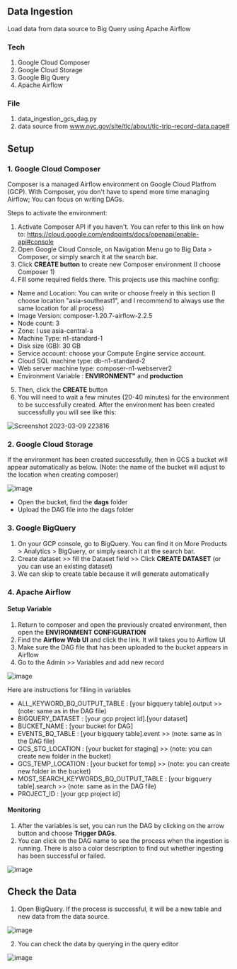 ## Data Ingestion
Load data from data source to Big Query using Apache Airflow

### Tech
1. Google Cloud Composer
2. Google Cloud Storage
3. Google Big Query
4. Apache Airflow

### File
1. data_ingestion_gcs_dag.py
2. data source from www.nyc.gov/site/tlc/about/tlc-trip-record-data.page#

## Setup
### 1. Google Cloud Composer
Composer is a managed Airflow environment on Google Cloud Platfrom (GCP). With Composer, you don't have to spend more time managing Airflow; You can focus on writing DAGs. 

Steps to activate the environment:
1. Activate Composer API if you haven't. You can refer to this link on how to: https://cloud.google.com/endpoints/docs/openapi/enable-api#console
2. Open Google Cloud Console, on Navigation Menu go to Big Data > Composer, or simply search it at the search bar.
3. Click **CREATE button** to create new Composer environment (I choose Composer 1)
4. Fill some required fields there. This projects use this machine config:
- Name and Location: You can write or choose freely in this section (I choose location "asia-southeast1", and I recommend to always use the same location for all process)
- Image Version: composer-1.20.7-airflow-2.2.5
- Node count: 3
- Zone: I use asia-central-a
- Machine Type: n1-standard-1
- Disk size (GB): 30 GB
- Service account: choose your Compute Engine service account.
- Cloud SQL machine type: db-n1-standard-2
- Web server machine type: composer-n1-webserver2
- Environment Variable : **ENVIRONMENT"** and **production**
5. Then, click the **CREATE** button
6. You will need to wait a few minutes (20-40 minutes) for the environment to be successfully created. After the environment has been created successfully you will see like this:

![Screenshot 2023-03-09 223816](https://user-images.githubusercontent.com/107783827/224074938-4ef69730-4f70-499e-9ae5-82c227c5a399.png)

### 2. Google Cloud Storage
If the environment has been created successfully, then in GCS a bucket will appear automatically as below. (Note: the name of the bucket will adjust to the location when creating composer)

![image](https://user-images.githubusercontent.com/107783827/224075800-925c4063-d9aa-4a2e-b7f5-7ffe7d2c7013.png)
- Open the bucket, find the **dags** folder
- Upload the DAG file into the dags folder

### 3. Google BigQuery
1. On your GCP console, go to BigQuery. You can find it on More Products > Analytics > BigQuery, or simply search it at the search bar.
2. Create dataset >> fill the Dataset field >> Click **CREATE DATASET** (or you can use an existing dataset)
3. We can skip to create table because it will generate automatically

### 4. Apache Airflow
#### Setup Variable
1. Return to composer and open the previously created environment, then open the **ENVIRONMENT CONFIGURATION**
2. Find the **Airflow Web UI** and click the link. It will takes you to Airflow UI
3. Make sure the DAG file that has been uploaded to the bucket appears in Airflow
4. Go to the Admin >> Variables and add new record

![image](https://user-images.githubusercontent.com/107783827/224084572-51967234-eebb-4ffa-8750-687a2dd4720d.png)

Here are instructions for filling in variables
- ALL_KEYWORD_BQ_OUTPUT_TABLE : [your bigquery table].output >> (note: same as in the DAG file)
- BIGQUERY_DATASET : [your gcp project id].[your dataset]
- BUCKET_NAME : [your bucket for DAG]
- EVENTS_BQ_TABLE : [your bigquery table].event >> (note: same as in the DAG file)
- GCS_STG_LOCATION : [your bucket for staging] >> (note: you can create new folder in the bucket)
- GCS_TEMP_LOCATION : [your bucket for temp] >> (note: you can create new folder in the bucket)
- MOST_SEARCH_KEYWORDS_BQ_OUTPUT_TABLE : [your bigquery table].search >> (note: same as in the DAG file) 
- PROJECT_ID : [your gcp project id]

#### Monitoring
1. After the variables is set, you can run the DAG by clicking on the arrow button and choose **Trigger DAGs**.
2. You can click on the DAG name to see the process when the ingestion is running. There is also a color description to find out whether ingesting has been successful or failed.

![image](https://user-images.githubusercontent.com/107783827/224080952-49e8d131-7c0f-4755-8e3a-3b7c2dea4b80.png)

## Check the Data
1. Open BigQuery. If the process is successful, it will be a new table and new data from the data source.

![image](https://user-images.githubusercontent.com/107783827/224088524-825d0d6f-c604-4a9b-865b-252e1075dd77.png)

2. You can check the data by querying in the query editor

![image](https://user-images.githubusercontent.com/107783827/224088904-79c78dd0-28ab-4f2d-8354-1931bdabe5a0.png)
